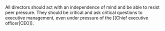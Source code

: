 All directors should act with an independence of mind and be able to resist peer pressure. They should be critical and ask critical questions to executive management, even under pressure of the [[Chief executive officer|CEO]].